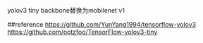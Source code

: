 yolov3 tiny backbone替换为mobilenet v1


##reference
https://github.com/YunYang1994/tensorflow-yolov3
https://github.com/ootzfoo/TensorFlow-yolov3-tiny
